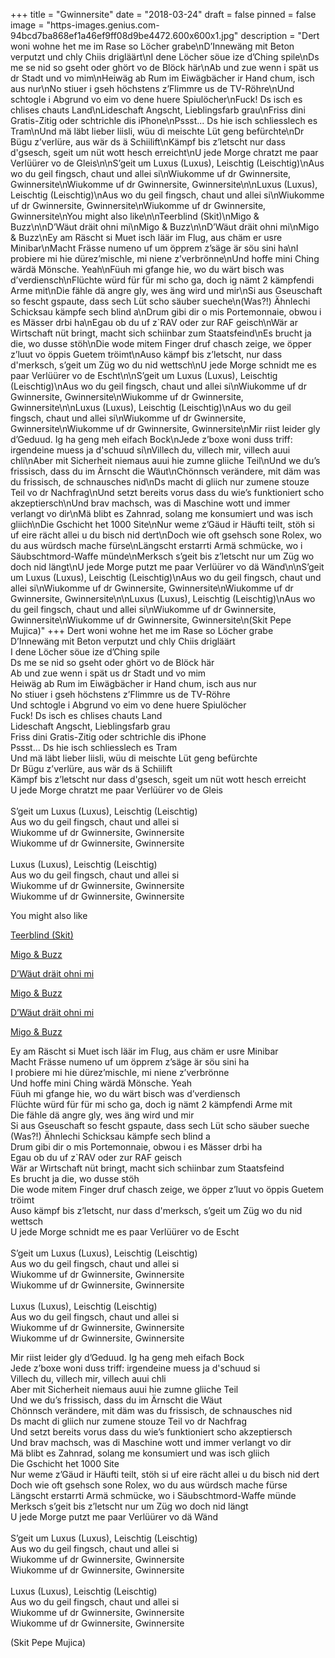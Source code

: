 +++
title = "Gwinnersite"
date = "2018-03-24"
draft = false
pinned = false
image = "https-images.genius.com-94bcd7ba868ef1a46ef9ff08d9be4472.600x600x1.jpg"
description = "Dert woni wohne het me im Rase so Löcher grabe\nD’Innewäng mit Beton verputzt und chly Chiis drigläärt\nI dene Löcher söue ize d’Ching spile\nDs me se nid so gseht oder ghört vo de Blöck här\nAb und zue wenn i spät us dr Stadt und vo mim\nHeiwäg ab Rum im Eiwägbächer ir Hand chum, isch aus nur\nNo stiuer i gseh höchstens z’Flimmre us de TV-Röhre\nUnd schtogle i Abgrund vo eim vo dene huere Spiulöcher\nFuck! Ds isch es chlises chauts Land\nLideschaft Angscht, Lieblingsfarb grau\nFriss dini Gratis-Zitig odеr schtrichle dis iPhone\nPssst... Ds hie isch schliеsslech es Tram\nUnd mä läbt lieber liisli, wüu di meischte Lüt geng befürchte\nDr Bügu z’verlüre, aus wär ds ä Schiilift\nKämpf bis z’letscht nur dass d'gsesch, sgeit um nüt wott hesch erreicht\nU jede Morge chratzt me paar Verlüürer vo de Gleis\n\nS’geit um Luxus (Luxus), Leischtig (Leischtig)\nAus wo du geil fingsch, chaut und allei si\nWiukomme uf dr Gwinnersite, Gwinnersite\nWiukomme uf dr Gwinnersite, Gwinnersite\n\nLuxus (Luxus), Leischtig (Leischtig)\nAus wo du geil fingsch, chaut und allei si\nWiukomme uf dr Gwinnersite, Gwinnersite\nWiukomme uf dr Gwinnersite, Gwinnersite\nYou might also like\n\nTeerblind (Skit)\nMigo & Buzz\n\nD’Wäut dräit ohni mi\nMigo & Buzz\n\nD’Wäut dräit ohni mi\nMigo & Buzz\nEy am Räscht si Muet isch läär im Flug, aus chäm er usre Minibar\nMacht Frässe numeno uf um öpprem z’säge är söu sini ha\nI probiere mi hie dürez’mischle, mi niene z’verbrönne\nUnd hoffe mini Ching wärdä Mönsche. Yeah\nFüuh mi gfange hie, wo du wärt bisch was d’verdiensch\nFlüchte würd für für mi scho ga, doch ig nämt 2 kämpfendi Arme mit\nDie fähle dä angre gly, wes äng wird und mir\nSi aus Gseuschaft so fescht gspaute, dass sech Lüt scho säuber sueche\n(Was?!) Ähnlechi Schicksau kämpfe sech blind a\nDrum gibi dir o mis Portemonnaie, obwou i es Mässer drbi ha\nEgau ob du uf z`RAV oder zur RAF geisch\nWär ar Wirtschaft nüt bringt, macht sich schiinbar zum Staatsfeind\nEs brucht ja die, wo dusse stöh\nDie wode mitem Finger druf chasch zeige, we öpper z’luut vo öppis Guetem tröimt\nAuso kämpf bis z’letscht, nur dass d'merksch, s’geit um Züg wo du nid wettsch\nU jede Morge schnidt me es paar Verlüürer vo de Escht\n\nS’geit um Luxus (Luxus), Leischtig (Leischtig)\nAus wo du geil fingsch, chaut und allei si\nWiukomme uf dr Gwinnersite, Gwinnersite\nWiukomme uf dr Gwinnersite, Gwinnersite\n\nLuxus (Luxus), Leischtig (Leischtig)\nAus wo du geil fingsch, chaut und allei si\nWiukomme uf dr Gwinnersite, Gwinnersite\nWiukomme uf dr Gwinnersite, Gwinnersite\nMir riist leider gly d’Geduud. Ig ha geng meh eifach Bock\nJede z’boxe woni duss triff: irgendeine muess ja d'schuud si\nVillech du, villech mir, villech auui chli\nAber mit Sicherheit niemaus auui hie zumne gliiche Teil\nUnd we du’s frissisch, dass du im Ärnscht die Wäut\nChönnsch verändere, mit däm was du frissisch, de schnausches nid\nDs macht di gliich nur zumene stouze Teil vo dr Nachfrag\nUnd setzt bereits vorus dass du wie’s funktioniert scho akzeptiersch\nUnd brav machsch, was di Maschine wott und immer verlangt vo dir\nMä blibt es Zahnrad, solang me konsumiert und was isch gliich\nDie Gschicht het 1000 Site\nNur weme z’Gäud ir Häufti teilt, stöh si uf eire rächt allei u du bisch nid dert\nDoch wie oft gsehsch sone Rolex, wo du aus würdsch mache fürse\nLängscht erstarrti Armä schmücke, wo i Säubschtmord-Waffe münde\nMerksch s’geit bis z’letscht nur um Züg wo doch nid längt\nU jede Morge putzt me paar Verlüürer vo dä Wänd\n\nS’geit um Luxus (Luxus), Leischtig (Leischtig)\nAus wo du geil fingsch, chaut und allei si\nWiukomme uf dr Gwinnersite, Gwinnersite\nWiukomme uf dr Gwinnersite, Gwinnersite\n\nLuxus (Luxus), Leischtig (Leischtig)\nAus wo du geil fingsch, chaut und allei si\nWiukomme uf dr Gwinnersite, Gwinnersite\nWiukomme uf dr Gwinnersite, Gwinnersite\n(Skit Pepe Mujica)"
+++
Dert woni wohne het me im Rase so Löcher grabe\
D’Innewäng mit Beton verputzt und chly Chiis drigläärt\
I dene Löcher söue ize d’Ching spile\
Ds me se nid so gseht oder ghört vo de Blöck här\
Ab und zue wenn i spät us dr Stadt und vo mim\
Heiwäg ab Rum im Eiwägbächer ir Hand chum, isch aus nur\
No stiuer i gseh höchstens z’Flimmre us de TV-Röhre\
Und schtogle i Abgrund vo eim vo dene huere Spiulöcher\
Fuck! Ds isch es chlises chauts Land\
Lideschaft Angscht, Lieblingsfarb grau\
Friss dini Gratis-Zitig odеr schtrichle dis iPhone\
Pssst... Ds hie isch schliеsslech es Tram\
Und mä läbt lieber liisli, wüu di meischte Lüt geng befürchte\
Dr Bügu z’verlüre, aus wär ds ä Schiilift\
Kämpf bis z’letscht nur dass d'gsesch, sgeit um nüt wott hesch erreicht\
U jede Morge chratzt me paar Verlüürer vo de Gleis\
\
S’geit um Luxus (Luxus), Leischtig (Leischtig)\
Aus wo du geil fingsch, chaut und allei si\
Wiukomme uf dr Gwinnersite, Gwinnersite\
Wiukomme uf dr Gwinnersite, Gwinnersite\
\
Luxus (Luxus), Leischtig (Leischtig)\
Aus wo du geil fingsch, chaut und allei si\
Wiukomme uf dr Gwinnersite, Gwinnersite\
Wiukomme uf dr Gwinnersite, Gwinnersite

You might also like

[Teerblind (Skit)](https://genius.com/Migo-and-buzz-teerblind-skit-lyrics)

[Migo & Buzz](https://genius.com/Migo-and-buzz-teerblind-skit-lyrics)

[D’Wäut dräit ohni mi](https://genius.com/Migo-and-buzz-dwaut-drait-ohni-mi-lyrics)

[Migo & Buzz](https://genius.com/Migo-and-buzz-dwaut-drait-ohni-mi-lyrics)

[D’Wäut dräit ohni mi](https://genius.com/Migo-and-buzz-dwaut-drait-ohni-mi-lyrics)

[Migo & Buzz](https://genius.com/Migo-and-buzz-dwaut-drait-ohni-mi-lyrics)

Ey am Räscht si Muet isch läär im Flug, aus chäm er usre Minibar\
Macht Frässe numeno uf um öpprem z’säge är söu sini ha\
I probiere mi hie dürez’mischle, mi niene z’verbrönne\
Und hoffe mini Ching wärdä Mönsche. Yeah\
Füuh mi gfange hie, wo du wärt bisch was d’verdiensch\
Flüchte würd für für mi scho ga, doch ig nämt 2 kämpfendi Arme mit\
Die fähle dä angre gly, wes äng wird und mir\
Si aus Gseuschaft so fescht gspaute, dass sech Lüt scho säuber sueche\
(Was?!) Ähnlechi Schicksau kämpfe sech blind a\
Drum gibi dir o mis Portemonnaie, obwou i es Mässer drbi ha\
Egau ob du uf z`RAV oder zur RAF geisch\
Wär ar Wirtschaft nüt bringt, macht sich schiinbar zum Staatsfeind\
Es brucht ja die, wo dusse stöh\
Die wode mitem Finger druf chasch zeige, we öpper z’luut vo öppis Guetem tröimt\
Auso kämpf bis z’letscht, nur dass d'merksch, s’geit um Züg wo du nid wettsch\
U jede Morge schnidt me es paar Verlüürer vo de Escht\
\
S’geit um Luxus (Luxus), Leischtig (Leischtig)\
Aus wo du geil fingsch, chaut und allei si\
Wiukomme uf dr Gwinnersite, Gwinnersite\
Wiukomme uf dr Gwinnersite, Gwinnersite\
\
Luxus (Luxus), Leischtig (Leischtig)\
Aus wo du geil fingsch, chaut und allei si\
Wiukomme uf dr Gwinnersite, Gwinnersite\
Wiukomme uf dr Gwinnersite, Gwinnersite

Mir riist leider gly d’Geduud. Ig ha geng meh eifach Bock\
Jede z’boxe woni duss triff: irgendeine muess ja d'schuud si\
Villech du, villech mir, villech auui chli\
Aber mit Sicherheit niemaus auui hie zumne gliiche Teil\
Und we du’s frissisch, dass du im Ärnscht die Wäut\
Chönnsch verändere, mit däm was du frissisch, de schnausches nid\
Ds macht di gliich nur zumene stouze Teil vo dr Nachfrag\
Und setzt bereits vorus dass du wie’s funktioniert scho akzeptiersch\
Und brav machsch, was di Maschine wott und immer verlangt vo dir\
Mä blibt es Zahnrad, solang me konsumiert und was isch gliich\
Die Gschicht het 1000 Site\
Nur weme z’Gäud ir Häufti teilt, stöh si uf eire rächt allei u du bisch nid dert\
Doch wie oft gsehsch sone Rolex, wo du aus würdsch mache fürse\
Längscht erstarrti Armä schmücke, wo i Säubschtmord-Waffe münde\
Merksch s’geit bis z’letscht nur um Züg wo doch nid längt\
U jede Morge putzt me paar Verlüürer vo dä Wänd\
\
S’geit um Luxus (Luxus), Leischtig (Leischtig)\
Aus wo du geil fingsch, chaut und allei si\
Wiukomme uf dr Gwinnersite, Gwinnersite\
Wiukomme uf dr Gwinnersite, Gwinnersite\
\
Luxus (Luxus), Leischtig (Leischtig)\
Aus wo du geil fingsch, chaut und allei si\
Wiukomme uf dr Gwinnersite, Gwinnersite\
Wiukomme uf dr Gwinnersite, Gwinnersite

(Skit Pepe Mujica)